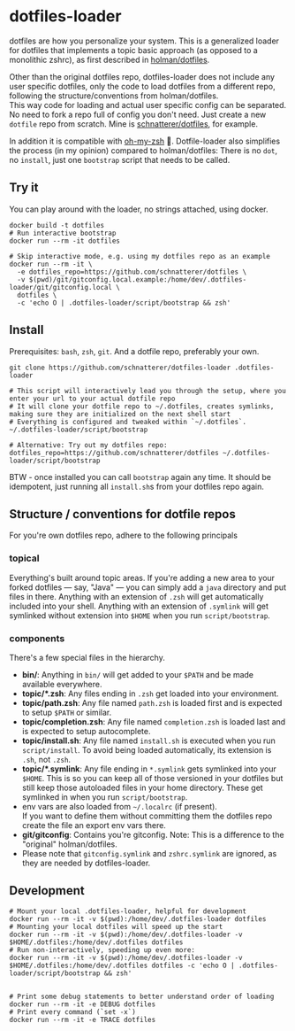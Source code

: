 # dotfiles-loader

dotfiles are how you personalize your system. This is a generalized loader for dotfiles that implements a topic basic
approach (as opposed to a monolithic zshrc), as first described in 
[holman/dotfiles](https://github.com/holman/dotfiles).

Other than the original dotfiles repo, dotfiles-loader does not include any user specific dotfiles, only the code to
load dotfiles from a different repo, following the structure/conventions from holman/dotfiles.  
This way code for loading and actual user specific config can be separated.
No need to fork a repo full of config you don't need. Just create a new `dotfile` repo from scratch.
Mine is [schnatterer/dotfiles](https://github.com/schnatterer/dotfiles), for example.

In addition it is compatible with [oh-my-zsh](https://github.com/ohmyzsh/ohmyzsh) 🎉.
Dotfile-loader also simplifies the process (in my opinion) compared to holman/dotfiles:
There is no `dot`, no `install`, just one `bootstrap` script that needs to be called.

## Try it

You can play around with the loader, no strings attached, using docker.

```shell
docker build -t dotfiles
# Run interactive bootstrap
docker run --rm -it dotfiles

# Skip interactive mode, e.g. using my dotfiles repo as an example
docker run --rm -it \
  -e dotfiles_repo=https://github.com/schnatterer/dotfiles \
  -v $(pwd)/git/gitconfig.local.example:/home/dev/.dotfiles-loader/git/gitconfig.local \
  dotfiles \
  -c 'echo O | .dotfiles-loader/script/bootstrap && zsh'
```

## Install

Prerequisites: `bash`, `zsh`, `git`. And a dotfile repo, preferably your own.

```shell
git clone https://github.com/schnatterer/dotfiles-loader .dotfiles-loader

# This script will interactively lead you through the setup, where you enter your url to your actual dotfile repo
# It will clone your dotfile repo to ~/.dotfiles, creates symlinks, making sure they are initialized on the next shell start
# Everything is configured and tweaked within `~/.dotfiles`.
~/.dotfiles-loader/script/bootstrap

# Alternative: Try out my dotfiles repo:
dotfiles_repo=https://github.com/schnatterer/dotfiles ~/.dotfiles-loader/script/bootstrap
```

BTW - once installed you can call `bootstrap` again any time. It should be idempotent, just running all `install.sh`s 
from your dotfiles repo again.

## Structure / conventions for dotfile repos

For you're own dotfiles repo, adhere to the following principals

### topical

Everything's built around topic areas. If you're adding a new area to your forked dotfiles — say, "Java" — you can
simply add a `java` directory and put files in there. Anything with an extension of `.zsh` will get automatically
included into your shell. Anything with an extension of `.symlink` will get symlinked without extension into `$HOME`
when you run `script/bootstrap`.

### components

There's a few special files in the hierarchy.

- **bin/**: Anything in `bin/` will get added to your `$PATH` and be made available everywhere.
- **topic/\*.zsh**: Any files ending in `.zsh` get loaded into your environment.
- **topic/path.zsh**: Any file named `path.zsh` is loaded first and is expected to setup `$PATH` or similar.
- **topic/completion.zsh**: Any file named `completion.zsh` is loaded last and is expected to setup autocomplete.
- **topic/install.sh**: Any file named `install.sh` is executed when you run `script/install`. To avoid being loaded
  automatically, its extension is `.sh`, not `.zsh`.
- **topic/\*.symlink**: Any file ending in `*.symlink` gets symlinked into your `$HOME`. This is so you can keep all of
  those versioned in your dotfiles but still keep those autoloaded files in your home directory. These get symlinked in
  when you run `script/bootstrap`.
- env vars are also loaded from `~/.localrc` (if present).  
  If you want to define them without committing them the dotfiles repo create the file an export env vars there.
- **git/gitconfig**: Contains you're gitconfig. Note: This is a difference to the "original" holman/dotfiles.
- Please note that `gitconfig.symlink` and `zshrc.symlink` are ignored, as they are needed by dotfiles-loader.

## Development

```shell
# Mount your local .dotfiles-loader, helpful for development
docker run --rm -it -v $(pwd):/home/dev/.dotfiles-loader dotfiles
# Mounting your local dotfiles will speed up the start
docker run --rm -it -v $(pwd):/home/dev/.dotfiles-loader -v $HOME/.dotfiles:/home/dev/.dotfiles dotfiles
# Run non-interactively, speeding up even more:
docker run --rm -it -v $(pwd):/home/dev/.dotfiles-loader -v $HOME/.dotfiles:/home/dev/.dotfiles dotfiles -c 'echo O | .dotfiles-loader/script/bootstrap && zsh'


# Print some debug statements to better understand order of loading
docker run --rm -it -e DEBUG dotfiles
# Print every command (`set -x`)
docker run --rm -it -e TRACE dotfiles
```